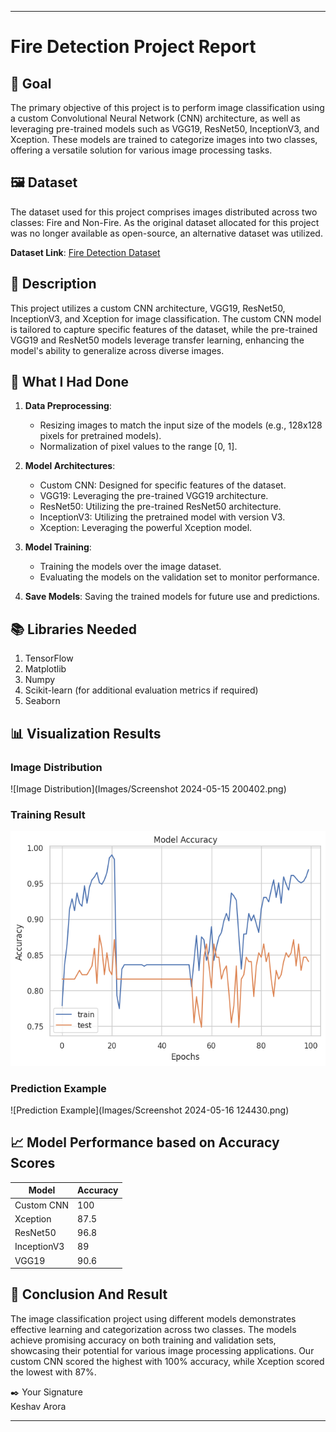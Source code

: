 
---

# Fire Detection Project Report

## 🎯 Goal

The primary objective of this project is to perform image classification using a custom Convolutional Neural Network (CNN) architecture, as well as leveraging pre-trained models such as VGG19, ResNet50, InceptionV3, and Xception. These models are trained to categorize images into two classes, offering a versatile solution for various image processing tasks.

## 🖼️ Dataset

The dataset used for this project comprises images distributed across two classes: Fire and Non-Fire. As the original dataset allocated for this project was no longer available as open-source, an alternative dataset was utilized.

**Dataset Link**: [Fire Detection Dataset](https://www.kaggle.com/datasets/atulyakumar98/test-dataset/data)

## 🧾 Description

This project utilizes a custom CNN architecture, VGG19, ResNet50, InceptionV3, and Xception for image classification. The custom CNN model is tailored to capture specific features of the dataset, while the pre-trained VGG19 and ResNet50 models leverage transfer learning, enhancing the model's ability to generalize across diverse images.

## 🧮 What I Had Done

1. **Data Preprocessing**:
   - Resizing images to match the input size of the models (e.g., 128x128 pixels for pretrained models).
   - Normalization of pixel values to the range [0, 1].

2. **Model Architectures**:
   - Custom CNN: Designed for specific features of the dataset.
   - VGG19: Leveraging the pre-trained VGG19 architecture.
   - ResNet50: Utilizing the pre-trained ResNet50 architecture.
   - InceptionV3: Utilizing the pretrained model with version V3.
   - Xception: Leveraging the powerful Xception model.

3. **Model Training**:
   - Training the models over the image dataset.
   - Evaluating the models on the validation set to monitor performance.

4. **Save Models**:
   Saving the trained models for future use and predictions.

## 📚 Libraries Needed

1. TensorFlow
2. Matplotlib
3. Numpy
4. Scikit-learn (for additional evaluation metrics if required)
5. Seaborn

## 📊 Visualization Results

### Image Distribution
![Image Distribution](Images/Screenshot 2024-05-15 200402.png)

### Training Result
![Training Result](Images/download.png)

### Prediction Example
![Prediction Example](Images/Screenshot 2024-05-16 124430.png)

## 📈 Model Performance based on Accuracy Scores

| Model           | Accuracy |
|-----------------|----------|
| Custom CNN      | 100      |
| Xception        | 87.5     |
| ResNet50        | 96.8     |
| InceptionV3     | 89       |
| VGG19           | 90.6     |

## 📢 Conclusion And Result

The image classification project using different models demonstrates effective learning and categorization across two classes. The models achieve promising accuracy on both training and validation sets, showcasing their potential for various image processing applications. Our custom CNN scored the highest with 100% accuracy, while Xception scored the lowest with 87%.

✒️ Your Signature  
Keshav Arora

--- 

